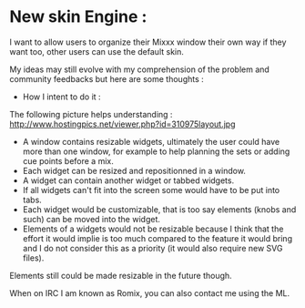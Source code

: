 # New skin Engine :

I want to allow users to organize their Mixxx window their own way if
they want too, other users can use the default skin.

My ideas may still evolve with my comprehension of the problem and
community feedbacks but here are some thoughts :

  - How I intent to do it :

The following picture helps understanding :
<http://www.hostingpics.net/viewer.php?id=310975layout.jpg>

  - A window contains resizable widgets, ultimately the user could have
    more than one window, for example to help planning the sets or
    adding cue points before a mix. 
  - Each widget can be resized and repositionned in a window.
  - A widget can contain another widget or tabbed widgets.
  - If all widgets can't fit into the screen some would have to be put
    into tabs.
  - Each widget would be customizable, that is too say elements (knobs
    and such) can be moved into the widget.
  - Elements of a widgets would not be resizable because I think that
    the effort it would implie is too much compared to the feature it
    would bring and I do not consider this as a priority (it would also
    require new SVG files).

Elements still could be made resizable in the future though.

When on IRC I am known as Romix, you can also contact me using the ML.
